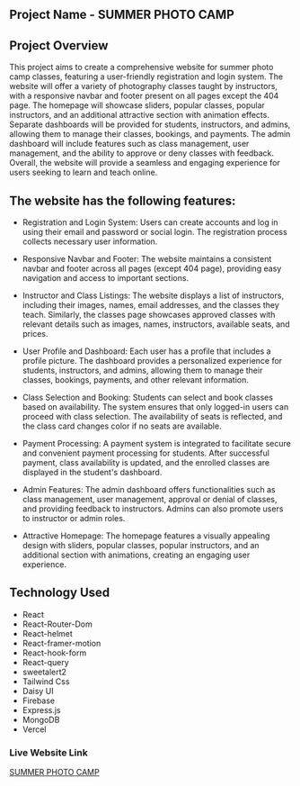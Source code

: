 ## Project  Name - SUMMER PHOTO CAMP


## Project Overview
This project aims to create a comprehensive website for summer photo camp classes, featuring a user-friendly registration and login system. The website will offer a variety of photography classes taught by instructors, with a responsive navbar and footer present on all pages except the 404 page. The homepage will showcase sliders, popular classes, popular instructors, and an additional attractive section with animation effects. Separate dashboards will be provided for students, instructors, and admins, allowing them to manage their classes, bookings, and payments. The admin dashboard will include features such as class management, user management, and the ability to approve or deny classes with feedback. Overall, the website will provide a seamless and engaging experience for users seeking to learn and teach online.


## The website has the following features:
* Registration and Login System: Users can create accounts and log in using their email and password or social login. The registration process collects necessary user information.

* Responsive Navbar and Footer: The website maintains a consistent navbar and footer across all pages (except 404 page), providing easy navigation and access to important sections.

* Instructor and Class Listings: The website displays a list of instructors, including their images, names, email addresses, and the classes they teach. Similarly, the classes page showcases approved classes with relevant details such as images, names, instructors, available seats, and prices.

* User Profile and Dashboard: Each user has a profile that includes a profile picture. The dashboard provides a personalized experience for students, instructors, and admins, allowing them to manage their classes, bookings, payments, and other relevant information.

* Class Selection and Booking: Students can select and book classes based on availability. The system ensures that only logged-in users can proceed with class selection. The availability of seats is reflected, and the class card changes color if no seats are available.

* Payment Processing: A payment system is integrated to facilitate secure and convenient payment processing for students. After successful payment, class availability is updated, and the enrolled classes are displayed in the student's dashboard.

* Admin Features: The admin dashboard offers functionalities such as class management, user management, approval or denial of classes, and providing feedback to instructors. Admins can also promote users to instructor or admin roles.

* Attractive Homepage: The homepage features a visually appealing design with sliders, popular classes, popular instructors, and an additional section with animations, creating an engaging user experience.

## Technology Used
* React
* React-Router-Dom
* React-helmet
* React-framer-motion
* React-hook-form
* React-query
* sweetalert2
* Tailwind Css
* Daisy UI
* Firebase
* Express.js
* MongoDB
* Vercel

### Live Website Link 
[SUMMER PHOTO CAMP]()